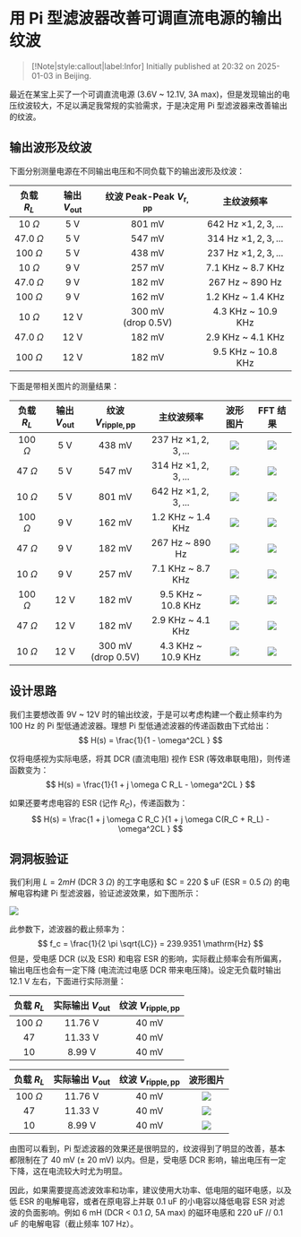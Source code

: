 # 用 Pi 型滤波器改善可调直流电源的输出纹波

> [!Note|style:callout|label:Infor]
Initially published at 20:32 on 2025-01-03 in Beijing.

最近在某宝上买了一个可调直流电源 (3.6V ~ 12.1V, 3A max)，但是发现输出的电压纹波较大，不足以满足我常规的实验需求，于是决定用 Pi 型滤波器来改善输出的纹波。

## 输出波形及纹波

下面分别测量电源在不同输出电压和不同负载下的输出波形及纹波：

<div class='center'>

| 负载 $R_L$ | 输出 $V_{\mathrm{out}}$ | 纹波 Peak-Peak $V_{\mathrm{r, pp}}$ | 主纹波频率 |
|:-:|:-:|:-:|:-:|
 | 10 $\Omega$ | $5$ V | 801 mV | 642 Hz $\times 1, 2, 3, ...$ |
 | 47.0 $\Omega$ | $5$ V | 547 mV | 314 Hz $\times 1, 2, 3, ...$ |
 | 100 $\Omega$ | $5$ V | 438 mV | 237 Hz  $\times 1, 2, 3, ...$ | 
 | 10 $\Omega$ | $9$ V | 257 mV | 7.1 KHz ~ 8.7 KHz | 
 | 47.0 $\Omega$ | $9$ V | 182 mV | 267 Hz ~ 890 Hz | 
 | 100 $\Omega$ | $9$ V | 162 mV | 1.2 KHz ~ 1.4 KHz | 
 | 10 $\Omega$ | $12$ V | 300 mV <br>(drop 0.5V) | 4.3 KHz ~ 10.9 KHz | 
 | 47.0 $\Omega$ | $12$ V | 182 mV | 2.9 KHz ~ 4.1 KHz | 
 | 100 $\Omega$ | $12$ V | 182 mV | 9.5 KHz ~ 10.8 KHz |
</div>

<div class='center'>

下面是带相关图片的测量结果：

| 负载 $R_L$ | 输出 $V_{\mathrm{out}}$ | 纹波 $V_{\mathrm{ripple, pp}}$ | 主纹波频率 | 波形图片 | FFT 结果 |
|:-:|:-:|:-:|:-:|:-:|:-:|
 | 100 $\Omega$ | $5$ V | 438 mV | 237 Hz  $\times 1, 2, 3, ...$ | <div class="center"><img src="https://imagebank-0.oss-cn-beijing.aliyuncs.com/VS-PicGo/2025-01-03-21-20-36_用Pi型滤波器改善可调直流电源的输出纹波.png"/></div> | <div class="center"><img src="https://imagebank-0.oss-cn-beijing.aliyuncs.com/VS-PicGo/2025-01-03-21-22-00_用Pi型滤波器改善可调直流电源的输出纹波.png"/></div> |
 | 47 $\Omega$ | $5$ V | 547 mV | 314 Hz $\times 1, 2, 3, ...$ | <div class="center"><img src="https://imagebank-0.oss-cn-beijing.aliyuncs.com/VS-PicGo/2025-01-03-20-53-54_用Pi型滤波器改善可调直流电源的输出纹波.png"/></div> | <div class="center"><img src="https://imagebank-0.oss-cn-beijing.aliyuncs.com/VS-PicGo/2025-01-03-20-54-55_用Pi型滤波器改善可调直流电源的输出纹波.png"/></div> |
 | 10 $\Omega$ | $5$ V | 801 mV | 642 Hz $\times 1, 2, 3, ...$ | <div class="center"><img src="https://imagebank-0.oss-cn-beijing.aliyuncs.com/VS-PicGo/2025-01-03-21-08-56_用Pi型滤波器改善可调直流电源的输出纹波.png"/></div> | <div class="center"><img src="https://imagebank-0.oss-cn-beijing.aliyuncs.com/VS-PicGo/2025-01-03-21-11-06_用Pi型滤波器改善可调直流电源的输出纹波.png"/></div> |
 | 100 $\Omega$ | $9$ V | 162 mV | 1.2 KHz ~ 1.4 KHz | <div class="center"><img src="https://imagebank-0.oss-cn-beijing.aliyuncs.com/VS-PicGo/2025-01-03-21-23-22_用Pi型滤波器改善可调直流电源的输出纹波.png"/></div> | <div class="center"><img src="https://imagebank-0.oss-cn-beijing.aliyuncs.com/VS-PicGo/2025-01-03-21-24-36_用Pi型滤波器改善可调直流电源的输出纹波.png"/></div> |
 | 47 $\Omega$ | $9$ V | 182 mV | 267 Hz ~ 890 Hz | <div class="center"><img src="https://imagebank-0.oss-cn-beijing.aliyuncs.com/VS-PicGo/2025-01-03-20-57-10_用Pi型滤波器改善可调直流电源的输出纹波.png"/></div> | <div class="center"><img src="https://imagebank-0.oss-cn-beijing.aliyuncs.com/VS-PicGo/2025-01-03-21-01-30_用Pi型滤波器改善可调直流电源的输出纹波.png"/></div> |
 | 10 $\Omega$ | $9$ V | 257 mV | 7.1 KHz ~ 8.7 KHz | <div class="center"><img src="https://imagebank-0.oss-cn-beijing.aliyuncs.com/VS-PicGo/2025-01-03-21-13-00_用Pi型滤波器改善可调直流电源的输出纹波.png"/></div> |<div class="center"><img src="https://imagebank-0.oss-cn-beijing.aliyuncs.com/VS-PicGo/2025-01-03-21-13-49_用Pi型滤波器改善可调直流电源的输出纹波.png"/></div> |
 | 100 $\Omega$ | $12$ V | 182 mV | 9.5 KHz ~ 10.8 KHz | <div class="center"><img src="https://imagebank-0.oss-cn-beijing.aliyuncs.com/VS-PicGo/2025-01-03-21-26-53_用Pi型滤波器改善可调直流电源的输出纹波.png"/></div> | <div class="center"><img src="https://imagebank-0.oss-cn-beijing.aliyuncs.com/VS-PicGo/2025-01-03-21-29-14_用Pi型滤波器改善可调直流电源的输出纹波.png"/></div> |
 | 47 $\Omega$ | $12$ V | 182 mV | 2.9 KHz ~ 4.1 KHz | <div class="center"><img src="https://imagebank-0.oss-cn-beijing.aliyuncs.com/VS-PicGo/2025-01-03-21-04-50_用Pi型滤波器改善可调直流电源的输出纹波.png"/></div> | <div class="center"><img src="https://imagebank-0.oss-cn-beijing.aliyuncs.com/VS-PicGo/2025-01-03-21-05-51_用Pi型滤波器改善可调直流电源的输出纹波.png"/></div> |
 | 10 $\Omega$ | $12$ V | 300 mV <br>(drop 0.5V) | 4.3 KHz ~ 10.9 KHz | <div class="center"><img src="https://imagebank-0.oss-cn-beijing.aliyuncs.com/VS-PicGo/2025-01-03-21-17-04_用Pi型滤波器改善可调直流电源的输出纹波.png"/></div> | <div class="center"><img src="https://imagebank-0.oss-cn-beijing.aliyuncs.com/VS-PicGo/2025-01-03-21-18-11_用Pi型滤波器改善可调直流电源的输出纹波.png"/></div> |
</div>


## 设计思路

我们主要想改善 9V ~ 12V 时的输出纹波，于是可以考虑构建一个截止频率约为 100 Hz 的 Pi 型低通滤波器。理想 Pi 型低通滤波器的传递函数由下式给出：
$$
H(s) = \frac{1}{1 - \omega^2CL }
$$

仅将电感视为实际电感，将其 DCR (直流电阻) 视作 ESR (等效串联电阻)，则传递函数变为：
$$
H(s) = \frac{1}{1  + j \omega C R_L - \omega^2CL }
$$

如果还要考虑电容的 ESR (记作 $R_C$)，传递函数为：
$$
H(s) = \frac{1 + j \omega C R_C }{1 + j \omega C(R_C + R_L) - \omega^2CL }
$$

## 洞洞板验证

我们利用 $L = 2 mH$ (DCR 3 $\Omega$) 的工字电感和 $C = 220 $ uF (ESR = 0.5 $\Omega$) 的电解电容构建 Pi 型滤波器，验证滤波效果，如下图所示：
<div class="center"><img src="https://imagebank-0.oss-cn-beijing.aliyuncs.com/VS-PicGo/2025-01-05-23-40-00_用Pi型滤波器改善可调直流电源的输出纹波.png"/></div>

此参数下，滤波器的截止频率为：
$$
f_c = \frac{1}{2 \pi \sqrt{LC}} = 239.9351 \mathrm{Hz}
$$
但是，受电感 DCR (以及 ESR) 和电容 ESR 的影响，实际截止频率会有所偏离，输出电压也会有一定下降 (电流流过电感 DCR 带来电压降)。设定无负载时输出 12.1 V 左右，下面进行实际测量：

<div class='center'>

| 负载 $R_L$ | 实际输出 $V_{\mathrm{out}}$ | 纹波 $V_{\mathrm{ripple, pp}}$ |
|:-:|:-:|:-:|
 | 100 $\Omega$ | 11.76 V | 40 mV |
 | 47 | 11.33 V | 40 mV |
 | 10 | 8.99 V | 40 mV |
</div>

<div class='center'>

| 负载 $R_L$ | 实际输出 $V_{\mathrm{out}}$ | 纹波 $V_{\mathrm{ripple, pp}}$ | 波形图片 |
|:-:|:-:|:-:|:-:|
 | 100 $\Omega$ | 11.76 V | 40 mV | <div class="center"><img src="https://imagebank-0.oss-cn-beijing.aliyuncs.com/VS-PicGo/2025-01-05-23-24-47_用Pi型滤波器改善可调直流电源的输出纹波.png"/></div> |
 | 47 | 11.33 V | 40 mV | <div class="center"><img src="https://imagebank-0.oss-cn-beijing.aliyuncs.com/VS-PicGo/2025-01-05-23-27-50_用Pi型滤波器改善可调直流电源的输出纹波.png"/></div> |
 | 10 | 8.99 V | 40 mV | <div class="center"><img src="https://imagebank-0.oss-cn-beijing.aliyuncs.com/VS-PicGo/2025-01-05-23-29-47_用Pi型滤波器改善可调直流电源的输出纹波.png"/></div> |
</div>

由图可以看到，Pi 型滤波器的效果还是很明显的，纹波得到了明显的改善，基本都限制在了 40 mV ($\pm$ 20 mV) 以内。但是，受电感 DCR 影响，输出电压有一定下降，这在电流较大时尤为明显。

因此，如果需要提高滤波效率和功率，建议使用大功率、低电阻的磁环电感，以及低 ESR 的电解电容，或者在原电容上并联 0.1 uF 的小电容以降低电容 ESR 对滤波的负面影响。例如 6 mH (DCR < 0.1 $\Omega$, 5A max) 的磁环电感和 220 uF // 0.1 uF 的电解电容（截止频率 107 Hz）。

